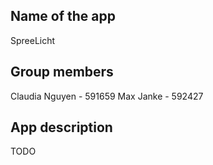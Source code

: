 ## Name of the app
SpreeLicht

## Group members
Claudia Nguyen - 591659
Max Janke - 592427

## App description
TODO